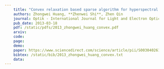 ```yaml
---
    title: "Convex relaxation based sparse algorithm for hyperspectral target detection"
    authors: Zhongwei Huang, **Zhenwei Shi**, Zhen Qin
    journal: Optik - International Journal for Light and Electron Optics (Optik)
    pub_date: 2013-03-18
    pdf: /static/pdfs/2013_zhongwei_huang_convex.pdf
    arxiv: 
    code: 
    page: 
    demo: 
    paper: https://www.sciencedirect.com/science/article/pii/S0030402613007614
    bibtex: /static/bib/2013_zhongwei_huang_convex.txt
    data:
---
```

    